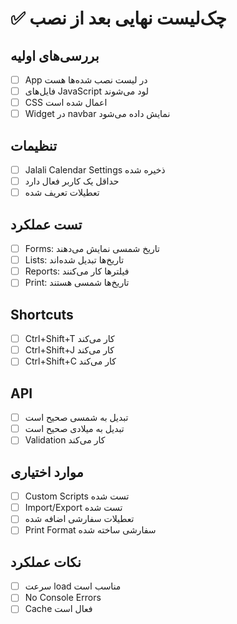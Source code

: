# ✅ چک‌لیست نهایی بعد از نصب

## بررسی‌های اولیه
- [ ] App در لیست نصب شده‌ها هست
- [ ] فایل‌های JavaScript لود می‌شوند
- [ ] CSS اعمال شده است
- [ ] Widget در navbar نمایش داده می‌شود

## تنظیمات
- [ ] Jalali Calendar Settings ذخیره شده
- [ ] حداقل یک کاربر فعال دارد
- [ ] تعطیلات تعریف شده

## تست عملکرد
- [ ] Forms: تاریخ شمسی نمایش می‌دهند
- [ ] Lists: تاریخ‌ها تبدیل شده‌اند
- [ ] Reports: فیلترها کار می‌کنند
- [ ] Print: تاریخ‌ها شمسی هستند

## Shortcuts
- [ ] Ctrl+Shift+T کار می‌کند
- [ ] Ctrl+Shift+J کار می‌کند
- [ ] Ctrl+Shift+C کار می‌کند

## API
- [ ] تبدیل به شمسی صحیح است
- [ ] تبدیل به میلادی صحیح است
- [ ] Validation کار می‌کند

## موارد اختیاری
- [ ] Custom Scripts تست شده
- [ ] Import/Export تست شده
- [ ] تعطیلات سفارشی اضافه شده
- [ ] Print Format سفارشی ساخته شده

## نکات عملکرد
- [ ] سرعت load مناسب است
- [ ] No Console Errors
- [ ] Cache فعال است
